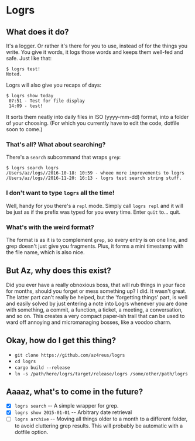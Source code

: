 # Logrs

## What does it do?
It's a logger. Or rather it's there for you to use,
instead of for the things you write. You give it words, it logs those words
and keeps them well-fed and safe. Just like that:

```
$ logrs test!
Noted.
```

Logrs will also give you recaps of days:

```
$ logrs show today
 07:51 - Test for file display
 14:09 - test!
```

It sorts them neatly into daily files in ISO (yyyy-mm-dd) format, into a folder of your choosing.
(For which you currently have to edit the code, dotfile soon to come.)

### That's all? What about searching?
There's a `search` subcommand that wraps `grep`:
```
$ logrs search logrs
/Users/az/logs//2016-10-18: 10:59 - wheee more improvements to logrs
/Users/az/logs//2016-11-20: 16:13 - logrs test search string stuff.
```

### I don't want to type `logrs` all the time! 
Well, handy for you there's a `repl` mode. Simply call `logrs repl` and it will be just as if the 
prefix was typed for you every time. Enter `quit` to... quit. 

### What's with the weird format?
The format is as it is to complement `grep`, so every entry is on one line, and grep doesn't just
give you fragments. Plus, it forms a mini timestamp with the file name, which is also nice.

## But Az, why does this exist?
Did you ever have a really obnoxious boss, that will rub things in your face
for months, should you forget or mess something up? I did. It wasn't great.
The latter part can't really be helped, but the 'forgetting things' part, is well
and easily solved by just entering a note into Logrs whenever you are done with
something, a commit, a function, a ticket, a meeting, a conversation, and so on.
This creates a very compact paper-ish trail that can be used to ward off annoying
and micromanaging bosses, like a voodoo charm.

## Okay, how do I get this thing?
- `git clone https://github.com/az4reus/logrs`
- `cd logrs`
- `cargo build --release`
- `ln -s /path/here/logrs/target/release/logrs /some/other/path/logrs`

## Aaaaz, what's to come in the future?
- [x] `logrs search` -- A simple wrapper for grep.
- [x] `logrs show 2015-01-01` -- Arbitrary date retrieval
- [ ] `logrs archive` -- Moving all things older to a month to a different folder, to avoid cluttering grep results. This will probably be automatic with a dotfile option.
